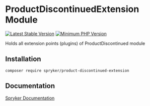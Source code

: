# ProductDiscontinuedExtension Module
[![Latest Stable Version](https://poser.pugx.org/spryker/product-discontinued-extension/v/stable.svg)](https://packagist.org/packages/spryker/product-discontinued-extension)
[![Minimum PHP Version](https://img.shields.io/badge/php-%3E%3D%208.1-8892BF.svg)](https://php.net/)

Holds all extension points (plugins) of ProductDiscontinued module

## Installation

```
composer require spryker/product-discontinued-extension
```

## Documentation

[Spryker Documentation](https://docs.spryker.com)
